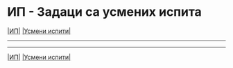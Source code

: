# ИП - Задаци са усмених испита

[|ИП|](../../README.md)  [|Усмени испити|](../README.md)

---

---  

[|ИП|](../../README.md)  [|Усмени испити|](../README.md)